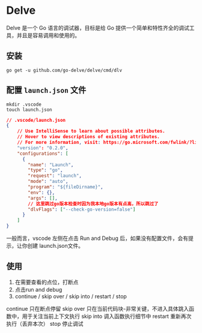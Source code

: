 # Delve

Delve 是一个 Go 语言的调试器，目标是给 Go 提供一个简单和特性齐全的调试工具，并且是容易调用和使用的。

## 安装
```shell
go get -u github.com/go-delve/delve/cmd/dlv
```

## 配置 `launch.json` 文件
```shell
mkdir .vscode
touch launch.json
```
```json
// .vscode/launch.json
{
    // Use IntelliSense to learn about possible attributes.
    // Hover to view descriptions of existing attributes.
    // For more information, visit: https://go.microsoft.com/fwlink/?linkid=830387
    "version": "0.2.0",
    "configurations": [
      {
        "name": "Launch",
        "type": "go",
        "request": "launch",
        "mode": "auto",
        "program": "${fileDirname}",
        "env": {},
        "args": [],
        // 这里跳过go版本检查时因为我本地go版本有点高，所以跳过了
        "dlvFlags": ["--check-go-version=false"] 
      }
    ]
}
```

一般而言，vscode 左侧在点击 Run and Debug 后，如果没有配置文件，会有提示，让你创建 launch.json文件。

## 使用

1. 在需要查看的点位，打断点
2. 点击run and debug
3. continue / skip over / skip into / restart / stop

continue 只在断点停留
skip over 只在当前代码块-非常关键，不进入具体跳入函数中，用于关注当前上下文执行
skip into 调入函数执行细节中
restart 重新再次执行（丢弃本次）
stop 停止调试

